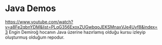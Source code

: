 # Java Demos
 
https://www.youtube.com/watch?v=a8Fe2qbnYDM&list=PLqG356ExoxZUGwbqoJEKSMnaxVJe4Uvf8&index=3 Engin Demiroğ hocanın Java üzerine hazırlamış olduğu kursu izleyip oluşturmuş olduğum repodur.

